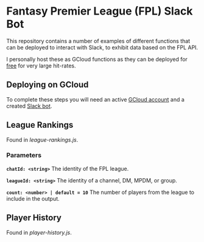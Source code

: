 # Fantasy Premier League (FPL) Slack Bot

This repository contains a number of examples of different functions 
that can be deployed to interact with Slack, to exhibit data based on
the FPL API.

I personally host these as GCloud functions as they can be deployed for
[free](https://cloud.google.com/functions/pricing) for very large hit-rates.

## Deploying on GCloud

To complete these steps you will need an active [GCloud account](https://cloud.google.com/sdk/gcloud/reference/auth/login) 
and a created [Slack bot](https://api.slack.com/apps?new_app=1).

## League Rankings

Found in *league-rankings.js*.

### Parameters 

__`chatId: <string>`__ The identity of the FPL league.

__`leagueId: <string>`__ The identity of a channel, DM, MPDM, or group.

__`count: <number> | default = 10`__ The number of players from the league 
to include in the output.

## Player History

Found in *player-history.js*.
